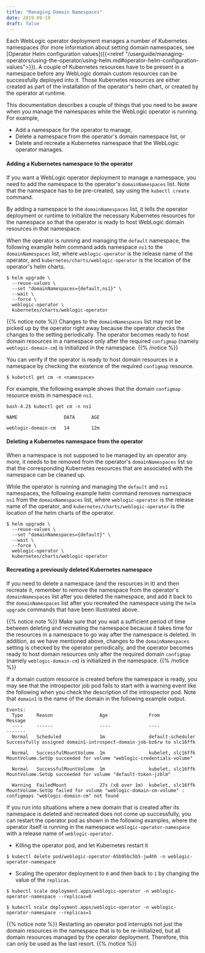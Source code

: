 ```yaml
---
title: "Managing Domain Namespaces"
date: 2019-09-19
draft: false
---
```


Each WebLogic operator deployment manages a number of Kubernetes namespaces (for more information about setting domain namespaces, see [Operator Helm configuration values]({{<relref "/userguide/managing-operators/using-the-operator/using-helm.md#operator-helm-configuration-values">}}). A couple of Kubernetes resources
have to be present in a namespace before any WebLogic domain custom resources can be successfully 
deployed into it.
Those Kubernetes resources are either created as part of the installation
of the operator's helm chart, or created by the operator at runtime.

This documentation describes a couple of things that you need to be aware when you manage the namespaces while the WebLogic operator is running. For example,
* Add a namespace for the operator to manage,
* Delete a namespace from the operator's domain namespace list, or 
* Delete and recreate a Kubernetes namespace that the WebLogic operator manages.

#### Adding a Kubernetes namespace to the operator
If you want a WebLogic operator deployment to manage a namespace, you need to add the namespace to the operator's `domainNamespaces` list. Note that the namespace has to be pre-created, say using the `kubectl create` command.

By adding a namespace to the `domainNamespaces` list, it tells the operator deployment or runtime 
to initialize the necessary Kubernetes resources for the namespace so that the operator is ready to host WebLogic domain resources in that namespace.

When the operator is running and managing the `default` namespace, the following example helm command adds namespace `ns1` to the `domainNamespaces` list, where `weblogic-operator` is the release name of the operator, and `kubernetes/charts/weblogic-operator` is the location of the operator's helm charts.

```
$ helm upgrade \
  --reuse-values \
  --set "domainNamespaces={default,ns1}" \
  --wait \
  --force \
  weblogic-operator \
  kubernetes/charts/weblogic-operator
```

{{% notice note %}}
Changes to the `domainNamespaces` list may not be picked up by the operator right away because the operator 
checks the changes to the setting periodically. The operator becomes ready to host domain resources in 
a namespace only after the required `configmap` (namely `weblogic-domain-cm`) is initialized in the namespace.
{{% /notice %}}
 
You can verify if the operator is ready to host domain resources in a namespace by checking the existence of the required `configmap` resource.

```
$ kubetctl get cm -n <namespace>
```

For example, the following example shows that the domain `configmap` resource exists in namespace `ns1`.

```
bash-4.2$ kubectl get cm -n ns1

NAME                 DATA      AGE

weblogic-domain-cm   14        12m
```

####  Deleting a Kubernetes namespace from the operator
When a namespace is not supposed to be managed by an operator any more, it needs to be removed from 
the operator's `domainNamespaces` list so that the corresponding Kubernetes resources that are 
associated with the namespace can be cleaned up. 

While the operator is running and managing the `default` and `ns1` namespaces, the following example helm 
command removes namespace `ns1` from the `domainNamespaces` list, where `weblogic-operator` is the release 
name of the operator, and `kubernetes/charts/weblogic-operator` is the location of the helm charts of the operator.

```
$ helm upgrade \
  --reuse-values \
  --set "domainNamespaces={default}" \
  --wait \
  --force \
  weblogic-operator \
  kubernetes/charts/weblogic-operator

```

#### Recreating a previously deleted Kubernetes namespace

If you need to delete a namespace (and the resources in it) and then recreate it,
remember to remove the namespace from the operator's `domainNamespaces` list 
after you deleted the namespace, and add it back to the `domainNamespaces` list after you recreated the namespace
using the `helm upgrade` commands that have been illustrated above.

{{% notice note %}}
Make sure that you wait a sufficient period of time between deleting and recreating the 
namespace because it takes time for the resources in a namespace to go way after the namespace is deleted.
In addition, as we have mentioned above, changes to the `domainNamespaces` setting is checked by the operator 
periodically, and the operator becomes ready to host domain resources only after the required domain 
`configmap` (namely `weblogic-domain-cm`) is initialized in the namespace.
{{% /notice %}}

If a domain custom resource is created before the namespace is ready, you may see that the introspector job pod 
fails to start with a warning event like the following when you check the description of the introspector pod. 
Note that `domain1` is the name of the domain in the following example output.

```
Events:
  Type     Reason                 Age               From               Message
  ----     ------                 ----              ----               -------
  Normal   Scheduled              1m                default-scheduler  Successfully assigned domain1-introspect-domain-job-bz6rw to slc16ffk

  Normal   SuccessfulMountVolume  1m                kubelet, slc16ffk  MountVolume.SetUp succeeded for volume "weblogic-credentials-volume"

  Normal   SuccessfulMountVolume  1m                kubelet, slc16ffk  MountVolume.SetUp succeeded for volume "default-token-jzblm"

  Warning  FailedMount            27s (x8 over 1m)  kubelet, slc16ffk  MountVolume.SetUp failed for volume "weblogic-domain-cm-volume" : configmaps "weblogic-domain-cm" not found

```

If you run into situations where a new domain that is created after its namespace is deleted and recreated 
does not come up successfully, you can restart the operator pod as shown in the following examples, where 
the operator itself is running in the namespace `weblogic-operator-namespace` with a release name
of `weblogic-operator`.

* Killing the operator pod, and let Kubernetes restart it

```
$ kubectl delete pod/weblogic-operator-65b95bc5b5-jw4hh -n weblogic-operator-namespace
```

* Scaling the operator deployment to `0` and then back to `1` by changing the value of the `replicas`. 

```
$ kubectl scale deployment.apps/weblogic-operator -n weblogic-operator-namespace --replicas=0
```

```
$ kubectl scale deployment.apps/weblogic-operator -n weblogic-operator-namespace --replicas=1
```

{{% notice note %}}
Restarting an operator pod interrupts not just the domain resources in the namespace that is to be re-initialized, 
but all domain resources managed by the operator deployment. Therefore, this can only be used as the last resort.
{{% /notice %}}
